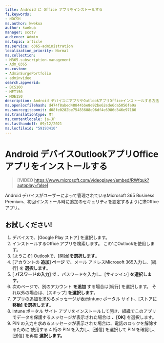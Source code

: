 ```yaml
---
title: Android に Office アプリをインストールする
f1.keywords:
- NOCSH
ms.author: kwekua
author: kwekua
manager: scotv
audience: Admin
ms.topic: article
ms.service: o365-administration
localization_priority: Normal
ms.collection:
- M365-subscription-management
- Adm_O365
ms.custom:
- AdminSurgePortfolio
- adminvideo
search.appverid:
- BCS160
- MET150
- MOE150
description: Android デバイスにアプリやOutlookアプリOfficeインストールする方法について説明します。
ms.openlocfilehash: d474f8abed48844bbe8e92be62ede6da5056fe9a
ms.sourcegitcommit: d08fe0282be75483608e96df4e6986d346e97180
ms.translationtype: MT
ms.contentlocale: ja-JP
ms.lasthandoff: 09/12/2021
ms.locfileid: "59193410"
---
```

# <a name="install-outlook-and-office-apps-on-android-devices"></a>Android デバイスOutlookアプリOfficeアプリをインストールする

> [!VIDEO https://www.microsoft.com/videoplayer/embed/RWfquk?autoplay=false]

Android デバイスがユーザーによって管理されているMicrosoft 365 Business Premium、初回インストール時に追加のセキュリティを設定するように求Office アプリ。 

## <a name="try-it"></a>お試しください!

1. デバイスで、[Google Play ストア] を選択します。
2. インストールするOffice アプリを検索します。 この&#39;にOutlookを使用します。
3. [ようこそ] Outlookで、[開始]**を選択します**。
4. [アカウントの **追加] ページ** で、メール アドレスMicrosoft 365入力し、[続行] を **選択します**。
5. [  **パスワードの入力] で** 、パスワードを入力し、[サインイン]  **を選択します**。
6. 次のページで、別のアカウント  **を追加**  する場合は[続行] を選択します。 それ以外の場合は、[スキップ]  **を選択します**。
7. アプリの追加を求めるメッセージが表示Intune ポータル サイト、[ストアに **移動] を選択します**。
8. Intune ポータル サイト アプリをインストールして開き、組織でこのアプリでデータを保護するメッセージが表示された場合は  **、[OK]**  を選択します。
9. PIN の入力を求めるメッセージが表示された場合は、電話のロックを解除するために&#39;使用する 4 桁の PIN を入力し、[送信] を選択して PIN を確認し、[送信] を再度 **選択します。**